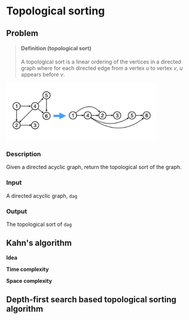 # Topological sorting

## Problem

> #### Definition (topological sort)
>  A topological sort is a linear ordering of the vertices in a directed graph where for each directed edge from a vertex $u$ to vertex $v$, $u$ appears before $v$.

<img src="images/Pasted%20image%2020250303024845.png" width="400">

### Description

Given a directed acyclic graph, return the topological sort of the graph.

### Input

A directed acyclic graph, `dag`

### Output

The topological sort of `dag`

## Kahn's algorithm

**Idea**

**Time complexity**

**Space complexity**

## Depth-first search based topological sorting algorithm
